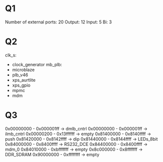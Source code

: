 # Q1
Number of external ports: 20
Output: 12
Input: 5
Bi: 3

# Q2
clk_s:
- clock_generator
mb_plb:
- microblaze
- plb_v46
- xps_aurtlite
- xps_gpio
- mpmc
- mdm

# Q3
0x00000000 - 0x000001ff -> dmlb_cntrl
0x00000000 - 0x000001ff -> ilmb_cntrl
0x00000200 - 0x13ffffff -> empty
0x81400000 - 0x8140ffff -> push
0x81420000 - 0x8142ffff -> dip
0x81440000 - 0x8144ffff -> LEDs_8bit
0x84000000 - 0x8400ffff -> RS232_DCE
0x84400000 - 0x8400ffff -> mdm_0
0x84010000 - 0xbfffffff -> empty
0x8c000000 - 0x8fffffff -> DDR_SDRAM
0x90000000 - 0xffffffff -> empty
